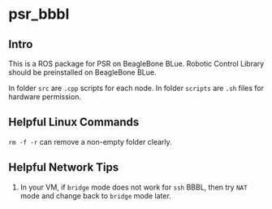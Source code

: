 # psr_bbbl

## Intro

This is a ROS package for PSR on BeagleBone BLue. Robotic Control Library should be preinstalled on BeagleBone BLue.

In folder `src` are `.cpp` scripts for each node.  In folder `scripts` are `.sh` files for hardware permission.

## Helpful Linux Commands

`rm -f -r` can remove a non-empty folder clearly.

## Helpful Network Tips

1. In your VM, if `bridge` mode does not work for `ssh` BBBL, then try `NAT` mode and change back to `bridge` mode later.

